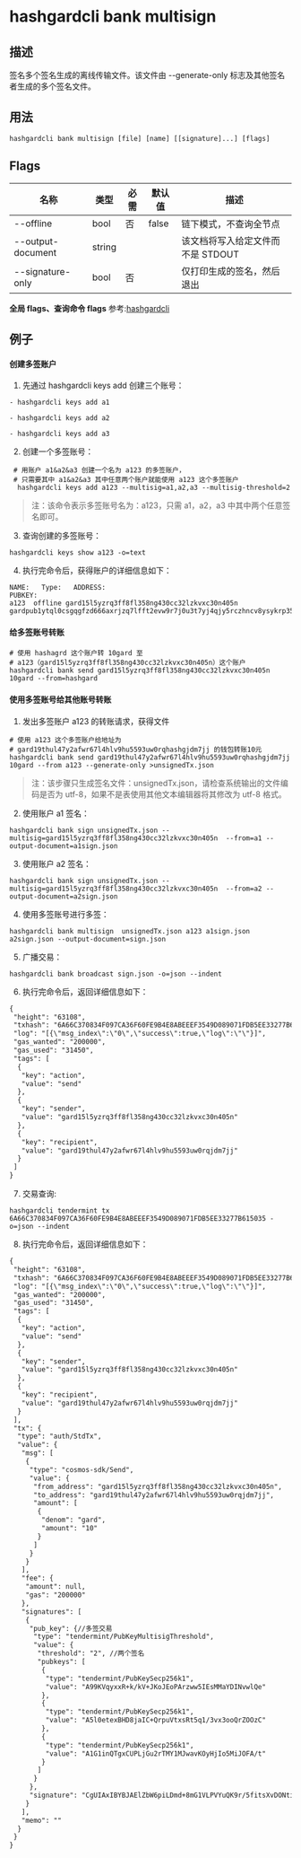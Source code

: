 # hashgardcli bank multisign

## 描述

签名多个签名生成的离线传输文件。该文件由 --generate-only 标志及其他签名者生成的多个签名文件。

## 用法

```shell
hashgardcli bank multisign [file] [name] [[signature]...] [flags]
```

## Flags

| 名称       | 类型    | 必需 | 默认值                | 描述                                                         |
| ---------------- | ------- | -------- | --------------------- | ------------------------------------------------------------ |
| --offline | bool | 否 | false | 链下模式，不查询全节点 |
| --output-document | string |  |  | 该文档将写入给定文件而不是 STDOUT |
| --signature-only | bool | 否 | | 仅打印生成的签名，然后退出 |


**全局 flags、查询命令 flags** 参考:[hashgardcli](../README.md)

## 例子

#### 创建多签账户

1. 先通过 hashgardcli keys add 创建三个账号：

```shell
- hashgardcli keys add a1

- hashgardcli keys add a2

- hashgardcli keys add a3
```

2. 创建一个多签账号：

```shell
 # 用账户 a1&a2&a3 创建一个名为 a123 的多签账户，
 # 只需要其中 a1&a2&a3 其中任意两个账户就能使用 a123 这个多签账户
  hashgardcli keys add a123 --multisig=a1,a2,a3 --multisig-threshold=2
```
> 注：该命令表示多签账号名为：a123，只需 a1，a2，a3 中其中两个任意签名即可。

3. 查询创建的多签账号：

```shell
hashgardcli keys show a123 -o=text
```
4. 执行完命令后，获得账户的详细信息如下：

```shell
NAME:   Type:   ADDRESS:                                                PUBKEY:
a123  offline gard15l5yzrq3ff8fl358ng430cc32lzkvxc30n405n     gardpub1ytql0csgqgfzd666axrjzq7lfft2evw9r7j0u3t7yj4qjy5rczhncv8ysykrp35cpjpklsj5rcfzd666axrjzquew3ad0vgywr7gmgszly9wnw2mwxc3k7dttlmm780g5y9djw8vcgfzd666axrjzq63kk98gyurzz2rewxxhd4dxvvdfsnsdtegajrcez3exg3yu9q0a5kpkkj3
```
#### 给多签账号转账

```shell
# 使用 hashagrd 这个账户转 10gard 至
# a123（gard15l5yzrq3ff8fl358ng430cc32lzkvxc30n405n）这个账户
hashgardcli bank send gard15l5yzrq3ff8fl358ng430cc32lzkvxc30n405n 10gard --from=hashgard
```

#### 使用多签账号给其他账号转账

1. 发出多签账户 a123 的转账请求，获得文件

```shell
# 使用 a123 这个多签账户给地址为
# gard19thul47y2afwr67l4hlv9hu5593uw0rqhashgjdm7jj 的钱包转账10元
hashgardcli bank send gard19thul47y2afwr67l4hlv9hu5593uw0rqhashgjdm7jj 10gard --from a123 --generate-only >unsignedTx.json
```
>注：该步骤只生成签名文件：unsignedTx.json，请检查系统输出的文件编码是否为 utf-8，如果不是表使用其他文本编辑器将其修改为 utf-8 格式。

2. 使用账户 a1 签名：

```shell
hashgardcli bank sign unsignedTx.json --multisig=gard15l5yzrq3ff8fl358ng430cc32lzkvxc30n405n  --from=a1 --output-document=a1sign.json
```
3. 使用账户 a2 签名：

```shell
hashgardcli bank sign unsignedTx.json --multisig=gard15l5yzrq3ff8fl358ng430cc32lzkvxc30n405n  --from=a2 --output-document=a2sign.json
```
4. 使用多签账号进行多签：

```shell
hashgardcli bank multisign  unsignedTx.json a123 a1sign.json a2sign.json --output-document=sign.json
```
5. 广播交易：

```shell
hashgardcli bank broadcast sign.json -o=json --indent
```
6. 执行完命令后，返回详细信息如下：

```txt
{
 "height": "63108",
 "txhash": "6A66C370834F097CA36F60FE9B4E8ABEEEF3549D089071FDB5EE33277B615035",
 "log": "[{\"msg_index\":\"0\",\"success\":true,\"log\":\"\"}]",
 "gas_wanted": "200000",
 "gas_used": "31450",
 "tags": [
  {
   "key": "action",
   "value": "send"
  },
  {
   "key": "sender",
   "value": "gard15l5yzrq3ff8fl358ng430cc32lzkvxc30n405n"
  },
  {
   "key": "recipient",
   "value": "gard19thul47y2afwr67l4hlv9hu5593uw0rqjdm7jj"
  }
 ]
}
```
7. 交易查询:

```shell
hashgardcli tendermint tx 6A66C370834F097CA36F60FE9B4E8ABEEEF3549D089071FDB5EE33277B615035 -o=json --indent
```
8. 执行完命令后，返回详细信息如下：

```txt
{
 "height": "63108",
 "txhash": "6A66C370834F097CA36F60FE9B4E8ABEEEF3549D089071FDB5EE33277B615035",
 "log": "[{\"msg_index\":\"0\",\"success\":true,\"log\":\"\"}]",
 "gas_wanted": "200000",
 "gas_used": "31450",
 "tags": [
  {
   "key": "action",
   "value": "send"
  },
  {
   "key": "sender",
   "value": "gard15l5yzrq3ff8fl358ng430cc32lzkvxc30n405n"
  },
  {
   "key": "recipient",
   "value": "gard19thul47y2afwr67l4hlv9hu5593uw0rqjdm7jj"
  }
 ],
 "tx": {
  "type": "auth/StdTx",
  "value": {
   "msg": [
    {
     "type": "cosmos-sdk/Send",
     "value": {
      "from_address": "gard15l5yzrq3ff8fl358ng430cc32lzkvxc30n405n",
      "to_address": "gard19thul47y2afwr67l4hlv9hu5593uw0rqjdm7jj",
      "amount": [
       {
        "denom": "gard",
        "amount": "10"
       }
      ]
     }
    }
   ],
   "fee": {
    "amount": null,
    "gas": "200000"
   },
   "signatures": [
    {
     "pub_key": {//多签交易
      "type": "tendermint/PubKeyMultisigThreshold",
      "value": {
       "threshold": "2", //两个签名
       "pubkeys": [
        {
         "type": "tendermint/PubKeySecp256k1",
         "value": "A99KVqyxxR+k/kV+JKoJEoPArzww5IEsMMaYDINvwlQe"
        },
        {
         "type": "tendermint/PubKeySecp256k1",
         "value": "A5l0etexBHD8jaIC+QrpuVtxsRt5q1/3vx3ooQrZOOzC"
        },
        {
         "type": "tendermint/PubKeySecp256k1",
         "value": "A1G1inQTgxCUPLjGu2rTMY1MJwavKOyHjIo5MiJOFA/t"
        }
       ]
      }
     },
     "signature": "CgUIAxIBYBJAElZbW6piLDmd+8mG1VLPVYuQK9r/5fitsXvDONtiarVPFSzqf8DkbsyPBOCQOmfuMkhFt+S1TqyFyUZuaE242hJA2j2QTmtW8eEtqOPAkyed0j/97q9phg34KV95gvfp0wd7V0umKoyj/FX/WTvD7iYNWS2ssbwjpztItggOcCTeCw=="
    }
   ],
   "memo": ""
  }
 }
}
```
